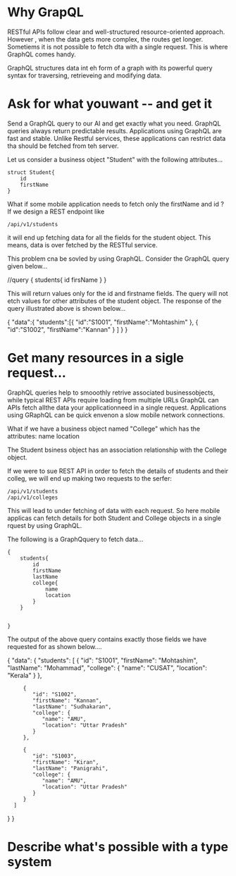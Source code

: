 Why GrapQL
========================================
RESTful APIs follow clear and well-structured resource-oriented approach.
However , when the data gets more complex, the routes get longer.
Sometiems it is not possible to fetch dta with a single request.  This is where GraphQL comes handy.  

GraphQL structures data int eh form of a graph with its powerful query syntax for 
traversing, retrieveing and modifying data.



Ask for what youwant -- and get it
=======================================
Send a GraphQL query to our AI and get exactly what you need.  GraphQL queries always return predictable results.  Applications using GraphQL are fast and stable.  Unlike
Restful services, these applications can restrict data tha should be fetched from teh server.


Let us consider a business object "Student" with the following attributes...

	struct Student{
		id
		firstName
	}

What if some mobile application needs to fetch only the firstName and id ?
If we design a REST endpoint like

	/api/v1/students

it will end up fetching data for all the fields for the student object.
This means, data is over fetched by the RESTful service.

This problem cna be sovled by using GraphQL.
Consider the GraphQL query given below...

//query
{
	students{
		id
		firsName
	}
}


This will return values only for the id and firstname fields.  The query will not etch values
for other attributes of the student object.
The response of the query illustrated above is shown below...


{
	"data":{
		"students":[{
			"id":"S1001",
			"firstName":"Mohtashim"
		},
		{
			"id":"S1002",
			"firstName":"Kannan"
		}
		]
	}
}



Get many resources in a sigle request...
=========================================================
GraphQL queries help to smooothly retrive associated businessobjects, while 
typical REST APIs require loading from multiple URLs
GraphQL can APIs fetch allthe data your applicationneed in a single request.  Applications
using GRaphQL can be quick envenon a slow mobile network connections.

What if we have a business object named "College" which has the attributes:
	name
	location

The Student bsiness object has an association relationship with
the College object.

If we were to sue REST API in order to fetch the details of students
and their colleg, we will end up making two requests to the serfer:

	/api/v1/students
	/api/v1/colleges

This will lead to under fetching of data with each request.
So here mobile applicas can fetch details for both Student and College objects in a single rquest by using GraphQL.


The following is a GraphQquery to fetch data...

	{
		students{
			id
			firstName
			lastName
			college{
				name
				location
			}
		}


	}


The output of the above query contains exactly those fields we
have requested for as shown below....


{
   "data": {
      "students": [
         {
            "id": "S1001",
            "firstName": "Mohtashim",
            "lastName": "Mohammad",
            "college": {
               "name": "CUSAT",
               "location": "Kerala"
            }
         },
         
         {
            "id": "S1002",
            "firstName": "Kannan",
            "lastName": "Sudhakaran",
            "college": {
               "name": "AMU",
               "location": "Uttar Pradesh"
            }
         },
         
         {
            "id": "S1003",
            "firstName": "Kiran",
            "lastName": "Panigrahi",
            "college": {
               "name": "AMU",
               "location": "Uttar Pradesh"
            }
         }
      ]
   }
}



Describe what's possible with a type system
====================================================
